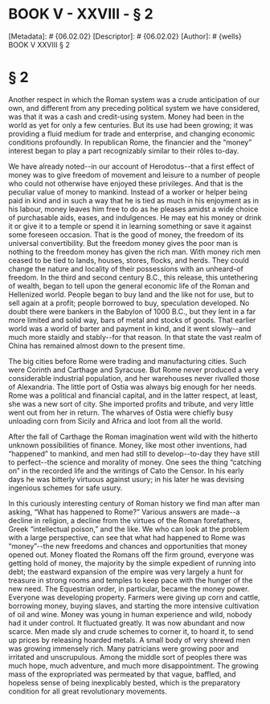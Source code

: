 # BOOK V - XXVIII - § 2
[Metadata]: # {06.02.02}
[Descriptor]: # {06.02.02}
[Author]: # {wells}
BOOK V
XXVIII
§ 2
# § 2
Another respect in which the Roman system was a crude anticipation of our own,
and different from any preceding political system we have considered, was that
it was a cash and credit-using system. Money had been in the world as yet for
only a few centuries. But its use had been growing; it was providing a fluid
medium for trade and enterprise, and changing economic conditions profoundly.
In republican Rome, the financier and the “money” interest began to play a part
recognizably similar to their rôles to-day.

We have already noted--in our account of Herodotus--that a first effect of
money was to give freedom of movement and leisure to a number of people who
could not otherwise have enjoyed these privileges. And that is the peculiar
value of money to mankind. Instead of a worker or helper being paid in kind and
in such a way that he is tied as much in his enjoyment as in his labour, money
leaves him free to do as he pleases amidst a wide choice of purchasable aids,
eases, and indulgences. He may eat his money or drink it or give it to a temple
or spend it in learning something or save it against some foreseen occasion.
That is the good of money, the freedom of its universal convertibility. But the
freedom money gives the poor man is nothing to the freedom money has given the
rich man. With money rich men ceased to be tied to lands, houses, stores,
flocks, and herds. They could change the nature and locality of their
possessions with an unheard-of freedom. In the third and second century B.C.,
this release, this untethering of wealth, began to tell upon the general
economic life of the Roman and Hellenized world. People began to buy land and
the like not for use, but to sell again at a profit; people borrowed to buy,
speculation developed. No doubt there were bankers in the Babylon of 1000 B.C.,
but they lent in a far more limited and solid way, bars of metal and stocks of
goods. That earlier world was a world of barter and payment in kind, and it
went slowly--and much more staidly and stably--for that reason. In that state
the vast realm of China has remained almost down to the present time.

The big cities before Rome were trading and manufacturing cities. Such were
Corinth and Carthage and Syracuse. But Rome never produced a very considerable
industrial population, and her warehouses never rivalled those of Alexandria.
The little port of Ostia was always big enough for her needs. Rome was a
political and financial capital, and in the latter respect, at least, she was a
new sort of city. She imported profits and tribute, and very little went out
from her in return. The wharves of Ostia were chiefly busy unloading corn from
Sicily and Africa and loot from all the world.

After the fall of Carthage the Roman imagination went wild with the hitherto
unknown possibilities of finance. Money, like most other inventions, had
“happened” to mankind, and men had still to develop--to-day they have still to
perfect--the science and morality of money. One sees the thing “catching on” in
the recorded life and the writings of Cato the Censor. In his early days he was
bitterly virtuous against usury; in his later he was devising ingenious schemes
for safe usury.

In this curiously interesting century of Roman history we find man after man
asking, “What has happened to Rome?” Various answers are made--a decline in
religion, a decline from the virtues of the Roman forefathers, Greek
“intellectual poison,” and the like. We who can look at the problem with a
large perspective, can see that what had happened to Rome was “money”--the new
freedoms and chances and opportunities that money opened out. Money floated the
Romans off the firm ground, everyone was getting hold of money, the majority by
the simple expedient of running into debt; the eastward expansion of the empire
was very largely a hunt for treasure in strong rooms and temples to keep pace
with the hunger of the new need. The Equestrian order, in particular, became
the money power. Everyone was developing property. Farmers were giving up corn
and cattle, borrowing money, buying slaves, and starting the more intensive
cultivation of oil and wine. Money was young in human experience and wild,
nobody had it under control. It fluctuated greatly. It was now abundant and now
scarce. Men made sly and crude schemes to corner it, to hoard it, to send up
prices by releasing hoarded metals. A small body of very shrewd men was growing
immensely rich. Many patricians were growing poor and irritated and
unscrupulous. Among the middle sort of peoples there was much hope, much
adventure, and much more disappointment. The growing mass of the expropriated
was permeated by that vague, baffled, and hopeless sense of being inexplicably
bested, which is the preparatory condition for all great revolutionary
movements.

